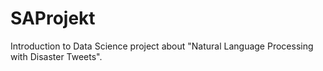# SAProjekt
Introduction to Data Science project about "Natural Language Processing with Disaster Tweets".

